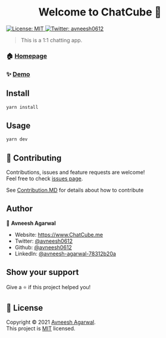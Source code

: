 <h1 align="center">Welcome to ChatCube 👋</h1>
<p>
  <a href="https://github.com/avneesh0612/ChatCube/blob/main/LICENSE" target="_blank">
    <img alt="License: MIT" src="https://img.shields.io/badge/License-MIT-yellow.svg" />
  </a>
  <a href="https://twitter.com/avneesh0612" target="_blank">
    <img alt="Twitter: avneesh0612" src="https://img.shields.io/twitter/follow/avneesh0612.svg?style=social" />
  </a>
</p>

> This is a 1:1 chatting app.

### 🏠 [Homepage](https://www.ChatCube.me)

### ✨ [Demo](https://www.ChatCube.me)

## Install

```sh
yarn install
```

## Usage

```sh
yarn dev
```

## 🤝 Contributing

Contributions, issues and feature requests are welcome!<br />Feel free to check [issues page](https://github.com/avneesh0612/ChatCube/issues).

See [Contribution.MD](https://github.com/avneesh0612/ChatCube/blob/main/CONTRIBUTING.md) for details about how to contribute

## Author

👤 **Avneesh Agarwal**

- Website: https://www.ChatCube.me
- Twitter: [@avneesh0612](https://twitter.com/avneesh0612)
- Github: [@avneesh0612](https://github.com/avneesh0612)
- LinkedIn: [@avneesh-agarwal-78312b20a](https://linkedin.com/in/avneesh-agarwal-78312b20a)

## Show your support

Give a ⭐️ if this project helped you!

## 📝 License

Copyright © 2021 [Avneesh Agarwal](https://github.com/avneesh0612).<br />
This project is [MIT](https://github.com/avneesh0612/ChatCube/blob/main/LICENSE) licensed.

